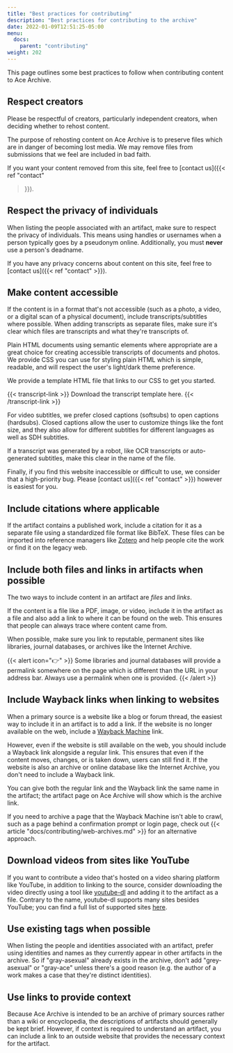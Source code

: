 ```yaml
---
title: "Best practices for contributing"
description: "Best practices for contributing to the archive"
date: 2022-01-09T12:51:25-05:00
menu:
  docs:
    parent: "contributing"
weight: 202
---
```


This page outlines some best practices to follow when contributing content to
Ace Archive.

## Respect creators

Please be respectful of creators, particularly independent creators, when
deciding whether to rehost content.

The purpose of rehosting content on Ace Archive is to preserve files which are
in danger of becoming lost media. We may remove files from submissions that we
feel are included in bad faith.

If you want your content removed from this site, feel free to [contact us]({{<
ref "contact"
>}}).

## Respect the privacy of individuals

When listing the people associated with an artifact, make sure to respect the
privacy of individuals. This means using handles or usernames when a person
typically goes by a pseudonym online. Additionally, you must **never** use a
person's deadname.

If you have any privacy concerns about content on this site, feel free to
[contact us]({{< ref "contact" >}}).


## Make content accessible

If the content is in a format that's not accessible (such as a photo, a video,
or a digital scan of a physical document), include transcripts/subtitles where
possible. When adding transcripts as separate files, make sure it's clear which
files are transcripts and what they're transcripts of.

Plain HTML documents using semantic elements where appropriate are a great
choice for creating accessible transcripts of documents and photos. We provide
CSS you can use for styling plain HTML which is simple, readable, and will
respect the user's light/dark theme preference.

We provide a template HTML file that links to our CSS to get you started.

{{< transcript-link >}}
Download the transcript template here.
{{< /transcript-link >}}

For video subtitles, we prefer closed captions (softsubs) to open captions
(hardsubs). Closed captions allow the user to customize things like the font
size, and they also allow for different subtitles for different languages as
well as SDH subtitles.

If a transcript was generated by a robot, like OCR transcripts or auto-generated
subtitles, make this clear in the name of the file.

Finally, if you find this website inaccessible or difficult to use, we consider
that a high-priority bug. Please [contact us]({{< ref "contact" >}}) however is
easiest for you.

## Include citations where applicable

If the artifact contains a published work, include a citation for it as a
separate file using a standardized file format like BibTeX. These
files can be imported into reference managers like
[Zotero](https://www.zotero.org/) and help people cite the work or find it on
the legacy web.

## Include both files and links in artifacts when possible

The two ways to include content in an artifact are *files* and *links*.

If the content is a file like a PDF, image, or video, include it in the artifact
as a file and also add a link to where it can be found on the web. This ensures
that people can always trace where content came from.

When possible, make sure you link to reputable, permanent sites like libraries,
journal databases, or archives like the Internet Archive.

{{< alert icon="👉" >}}
Some libraries and journal databases will provide a permalink somewhere on the
page which is different than the URL in your address bar. Always use a permalink
when one is provided.
{{< /alert >}}

## Include Wayback links when linking to websites

When a primary source is a website like a blog or forum thread, the easiest way
to include it in an artifact is to add a link. If the website is no longer
available on the web, include a [Wayback Machine](https://web.archive.org/)
link.

However, even if the website is still available on the web, you should
include a Wayback link alongside a regular link. This ensures that even if the
content moves, changes, or is taken down, users can still find it. If the
website is also an archive or online database like the Internet Archive, you
don't need to include a Wayback link.

You can give both the regular link and the Wayback link the same name in the
artifact; the artifact page on Ace Archive will show which is the archive link.

If you need to archive a page that the Wayback Machine isn't able to crawl,
such as a page behind a confirmation prompt or login page, check out {{<
article "docs/contributing/web-archives.md" >}} for an alternative approach.

## Download videos from sites like YouTube

If you want to contribute a video that's hosted on a video sharing platform like
YouTube, in addition to linking to the source, consider downloading the video
directly using a tool like [youtube-dl](https://ytdl-org.github.io/youtube-dl/)
and adding it to the artifact as a file. Contrary to the name, youtube-dl
supports many sites besides YouTube; you can find a full list of supported sites
[here](https://github.com/ytdl-org/youtube-dl/blob/master/docs/supportedsites.md).

## Use existing tags when possible

When listing the people and identities associated with an artifact, prefer using
identities and names as they currently appear in other artifacts in the archive.
So if "gray-asexual" already exists in the archive, don't add "grey-asexual" or
"gray-ace" unless there's a good reason (e.g. the author of a work makes a case
that they're distinct identities).

## Use links to provide context

Because Ace Archive is intended to be an archive of primary sources rather than
a wiki or encyclopedia, the descriptions of artifacts should generally be kept
brief. However, if context is required to understand an artifact, you can
include a link to an outside website that provides the necessary context for the
artifact.
